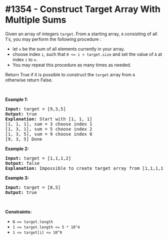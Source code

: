 # \#1354 - Construct Target Array With Multiple Sums
<p>Given an array of integers&nbsp;<code>target</code>. From a starting array, <code>A</code>&nbsp;consisting of all 1&#39;s, you may perform the following procedure :</p>

<ul>
	<li>let <code>x</code> be the sum of all elements currently in your array.</li>
	<li>choose index <code>i</code>, such that&nbsp;<code>0 &lt;= i &lt; target.size</code> and set the value of <code>A</code> at index <code>i</code> to <code>x</code>.</li>
	<li>You may repeat this procedure&nbsp;as many times as needed.</li>
</ul>

<p>Return True if it is possible to construct the <code>target</code> array from <code>A</code> otherwise&nbsp;return False.</p>

<p>&nbsp;</p>
<p><strong>Example 1:</strong></p>

<pre>
<strong>Input:</strong> target = [9,3,5]
<strong>Output:</strong> true
<strong>Explanation:</strong> Start with [1, 1, 1] 
[1, 1, 1], sum = 3 choose index 1
[1, 3, 1], sum = 5 choose index 2
[1, 3, 5], sum = 9 choose index 0
[9, 3, 5] Done
</pre>

<p><strong>Example 2:</strong></p>

<pre>
<strong>Input:</strong> target = [1,1,1,2]
<strong>Output:</strong> false
<strong>Explanation:</strong> Impossible to create target array from [1,1,1,1].
</pre>

<p><strong>Example 3:</strong></p>

<pre>
<strong>Input:</strong> target = [8,5]
<strong>Output:</strong> true
</pre>

<p>&nbsp;</p>
<p><strong>Constraints:</strong></p>

<ul>
	<li><code>N == target.length</code></li>
	<li><code>1 &lt;= target.length&nbsp;&lt;= 5 * 10^4</code></li>
	<li><code>1 &lt;= target[i] &lt;= 10^9</code></li>
</ul>
